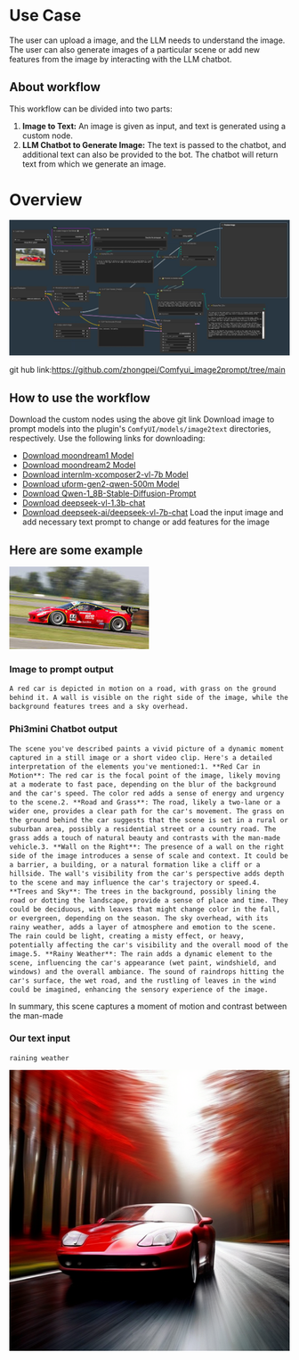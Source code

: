 # Use Case
The user can upload a image, and the LLM needs to understand the image. The user can also generate images of a particular scene or add new features from the image by interacting with the LLM chatbot.
## About workflow
This workflow can be divided into two parts: 
1. **Image to Text:** An image is given as input, and text is generated using a custom node.
2.  **LLM Chatbot to Generate Image:** The text is passed to the chatbot, and additional text can also be provided to the bot. The chatbot will return text from which we generate an image.
# Overview
![Workflow](https://github.com/sribalakumaran/images/blob/main/wholeworkflow.JPG)

git hub link:https://github.com/zhongpei/Comfyui_image2prompt/tree/main

## How to use the workflow
Download the custom nodes using the above git link
Download image to prompt models into the plugin's  `ComfyUI/models/image2text`  directories, respectively. Use the following links for downloading:

-   [Download moondream1 Model](https://huggingface.co/vikhyatk/moondream1)
-   [Download moondream2 Model](https://huggingface.co/vikhyatk/moondream2)
-   [Download internlm-xcomposer2-vl-7b Model](https://huggingface.co/internlm/internlm-xcomposer2-vl-7b)
-   [Download uform-gen2-qwen-500m Model](https://huggingface.co/unum-cloud/uform-gen2-qwen-500m)
-   [Download Qwen-1_8B-Stable-Diffusion-Prompt](https://huggingface.co/hahahafofo/Qwen-1_8B-Stable-Diffusion-Prompt)
-   [Download deepseek-vl-1.3b-chat](https://huggingface.co/deepseek-ai/deepseek-vl-1.3b-chat)
-   [Download deepseek-ai/deepseek-vl-7b-chat](https://huggingface.co/deepseek-ai/deepseek-vl-7b-chat)
Load the input image and add necessary text prompt to change or add features for the image
## Here are some example 
![Input image](https://github.com/sribalakumaran/images/blob/main/download.jpg)
### Image to prompt output

    A red car is depicted in motion on a road, with grass on the ground behind it. A wall is visible on the right side of the image, while the background features trees and a sky overhead.
### Phi3mini Chatbot output

    The scene you've described paints a vivid picture of a dynamic moment captured in a still image or a short video clip. Here's a detailed interpretation of the elements you've mentioned:1. **Red Car in Motion**: The red car is the focal point of the image, likely moving at a moderate to fast pace, depending on the blur of the background and the car's speed. The color red adds a sense of energy and urgency to the scene.2. **Road and Grass**: The road, likely a two-lane or a wider one, provides a clear path for the car's movement. The grass on the ground behind the car suggests that the scene is set in a rural or suburban area, possibly a residential street or a country road. The grass adds a touch of natural beauty and contrasts with the man-made vehicle.3. **Wall on the Right**: The presence of a wall on the right side of the image introduces a sense of scale and context. It could be a barrier, a building, or a natural formation like a cliff or a hillside. The wall's visibility from the car's perspective adds depth to the scene and may influence the car's trajectory or speed.4. **Trees and Sky**: The trees in the background, possibly lining the road or dotting the landscape, provide a sense of place and time. They could be deciduous, with leaves that might change color in the fall, or evergreen, depending on the season. The sky overhead, with its rainy weather, adds a layer of atmosphere and emotion to the scene. The rain could be light, creating a misty effect, or heavy, potentially affecting the car's visibility and the overall mood of the image.5. **Rainy Weather**: The rain adds a dynamic element to the scene, influencing the car's appearance (wet paint, windshield, and windows) and the overall ambiance. The sound of raindrops hitting the car's surface, the wet road, and the rustling of leaves in the wind could be imagined, enhancing the sensory experience of the image.

In summary, this scene captures a moment of motion and contrast between the man-made
### Our text input

    raining weather
![Output image](https://github.com/sribalakumaran/images/blob/main/ComfyUI_temp_jpuop_00013_.png)

